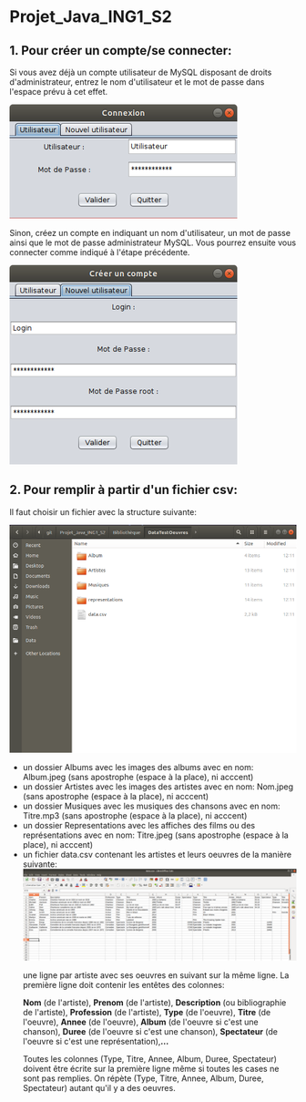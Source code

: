 # Projet_Java_ING1_S2

## 1. Pour créer un compte/se connecter:

Si vous avez déjà un compte utilisateur de MySQL disposant de droits d'administrateur, entrez le nom d'utilisateur et le mot de passe dans l'espace prévu à cet effet.

<img src="ImageReadMe/connexion.png" lab="Connexion">

Sinon, créez un compte en indiquant un nom d'utilisateur, un mot de passe ainsi que le mot de passe administrateur MySQL. Vous pourrez ensuite vous connecter comme indiqué à l'étape précédente.

<img src="ImageReadMe/creerCompte.png" lab="Créer compte">

## 2. Pour remplir à partir d'un fichier csv:

Il faut choisir un fichier avec la structure suivante:

<img src="ImageReadMe/dossie.png" lab="Structure du dossier a importer" height="400" >
<ul>
 <li>un dossier Albums avec les images des albums avec en nom: Album.jpeg (sans apostrophe (espace à la place), ni acccent) </li>


 <li>un dossier Artistes avec les images des artistes avec en nom: Nom.jpeg (sans apostrophe (espace à la place), ni acccent)</li>


 <li>un dossier Musiques avec les musiques des chansons avec en nom: Titre.mp3 (sans apostrophe (espace à la place), ni acccent)</li>


 <li>un dossier Representations avec les affiches des films ou des représentations avec en nom: Titre.jpeg (sans apostrophe (espace à la place), ni acccent)</li>
  
  
 <li>un fichier data.csv contenant les artistes et leurs oeuvres de la manière suivante:

<img src="ImageReadMe/csv.png" lab="Structure du fichier csv importé">

une ligne par artiste avec ses oeuvres en suivant sur la même ligne.
La première ligne doit contenir les entêtes des colonnes:

**Nom** (de l'artiste), **Prenom** (de l'artiste), **Description** (ou bibliographie de l'artiste), **Profession** (de l'artiste), **Type** (de l'oeuvre), **Titre** (de l'oeuvre), **Annee** (de l'oeuvre), **Album** (de l'oeuvre si c'est une chanson), **Duree** (de l'oeuvre si c'est une chanson), **Spectateur** (de l'oeuvre si c'est une représentation),**...**

Toutes les colonnes (Type, Titre, Annee, Album, Duree, Spectateur) doivent être écrite sur la première ligne même si toutes les cases ne sont pas remplies. On répète (Type, Titre, Annee, Album, Duree, Spectateur) autant qu'il y a des oeuvres.
</li>
